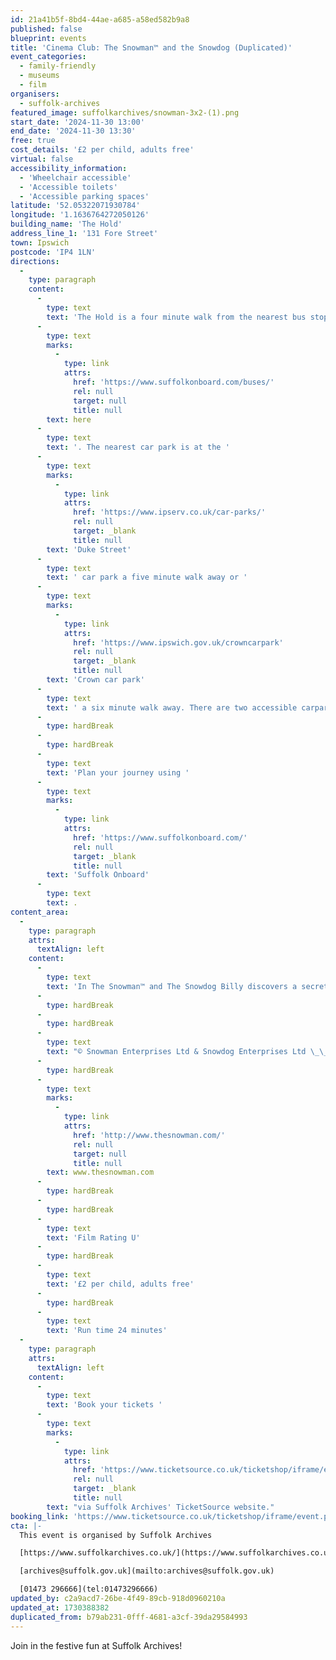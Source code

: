 ```yaml
---
id: 21a41b5f-8bd4-44ae-a685-a58ed582b9a8
published: false
blueprint: events
title: 'Cinema Club: The Snowman™ and the Snowdog (Duplicated)'
event_categories:
  - family-friendly
  - museums
  - film
organisers:
  - suffolk-archives
featured_image: suffolkarchives/snowman-3x2-(1).png
start_date: '2024-11-30 13:00'
end_date: '2024-11-30 13:30'
free: true
cost_details: '£2 per child, adults free'
virtual: false
accessibility_information:
  - 'Wheelchair accessible'
  - 'Accessible toilets'
  - 'Accessible parking spaces'
latitude: '52.05322071930784'
longitude: '1.1636764272050126'
building_name: 'The Hold'
address_line_1: '131 Fore Street'
town: Ipswich
postcode: 'IP4 1LN'
directions:
  -
    type: paragraph
    content:
      -
        type: text
        text: 'The Hold is a four minute walk from the nearest bus stop - see the latest bus timetables '
      -
        type: text
        marks:
          -
            type: link
            attrs:
              href: 'https://www.suffolkonboard.com/buses/'
              rel: null
              target: null
              title: null
        text: here
      -
        type: text
        text: '. The nearest car park is at the '
      -
        type: text
        marks:
          -
            type: link
            attrs:
              href: 'https://www.ipserv.co.uk/car-parks/'
              rel: null
              target: _blank
              title: null
        text: 'Duke Street'
      -
        type: text
        text: ' car park a five minute walk away or '
      -
        type: text
        marks:
          -
            type: link
            attrs:
              href: 'https://www.ipswich.gov.uk/crowncarpark'
              rel: null
              target: _blank
              title: null
        text: 'Crown car park'
      -
        type: text
        text: ' a six minute walk away. There are two accessible carpark spaces for blue badge holders in The Hold car park.'
      -
        type: hardBreak
      -
        type: hardBreak
      -
        type: text
        text: 'Plan your journey using '
      -
        type: text
        marks:
          -
            type: link
            attrs:
              href: 'https://www.suffolkonboard.com/'
              rel: null
              target: _blank
              title: null
        text: 'Suffolk Onboard'
      -
        type: text
        text: .
content_area:
  -
    type: paragraph
    attrs:
      textAlign: left
    content:
      -
        type: text
        text: 'In The Snowman™ and The Snowdog Billy discovers a secret box hidden under the floorboards – a snowman-making kit! Billy builds his snowman and, with a little spare snow, a Snowdog. At midnight, The Snowman and The Snowdog magically come to life, and together they fly off on a magical adventure to the North Pole.'
      -
        type: hardBreak
      -
        type: hardBreak
      -
        type: text
        text: "© Snowman Enterprises Ltd & Snowdog Enterprises Ltd \_\_"
      -
        type: hardBreak
      -
        type: text
        marks:
          -
            type: link
            attrs:
              href: 'http://www.thesnowman.com/'
              rel: null
              target: null
              title: null
        text: www.thesnowman.com
      -
        type: hardBreak
      -
        type: hardBreak
      -
        type: text
        text: 'Film Rating U'
      -
        type: hardBreak
      -
        type: text
        text: '£2 per child, adults free'
      -
        type: hardBreak
      -
        type: text
        text: 'Run time 24 minutes'
  -
    type: paragraph
    attrs:
      textAlign: left
    content:
      -
        type: text
        text: 'Book your tickets '
      -
        type: text
        marks:
          -
            type: link
            attrs:
              href: 'https://www.ticketsource.co.uk/ticketshop/iframe/event.php?eventhash=e-bvjody&target=&iframe=true'
              rel: null
              target: _blank
              title: null
        text: "via Suffolk Archives' TicketSource website."
booking_link: 'https://www.ticketsource.co.uk/ticketshop/iframe/event.php?eventhash=e-bvjody&target=&iframe=true'
cta: |-
  This event is organised by Suffolk Archives

  [https://www.suffolkarchives.co.uk/](https://www.suffolkarchives.co.uk/)

  [archives@suffolk.gov.uk](mailto:archives@suffolk.gov.uk)

  [01473 296666](tel:01473296666)
updated_by: c2a9acd7-26be-4f49-89cb-918d0960210a
updated_at: 1730388382
duplicated_from: b79ab231-0fff-4681-a3cf-39da29584993
---
```

Join in the festive fun at Suffolk Archives!